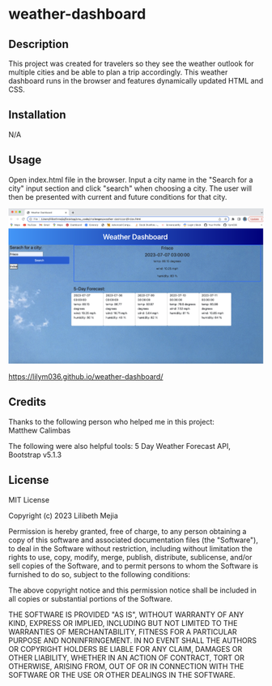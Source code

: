 # weather-dashboard

## Description
This project was created for travelers so they see the weather outlook for multiple cities and be able to plan a trip accordingly. This weather dashboard runs in the browser and features dynamically updated HTML and CSS. 

## Installation
N/A

## Usage
Open index.html file in the browser. Input a city name in the "Search for a city" input section and click "search" when choosing a city. The user will then be presented with current and future conditions for that city. 

![alt text](./images/screenshot.png)

https://lilym036.github.io/weather-dashboard/

## Credits
Thanks to the following person who helped me in this project:
<br>Matthew Calimbas

The following were also helpful tools:
5 Day Weather Forecast API, Bootstrap v5.1.3


## License
MIT License

Copyright (c) 2023 Lilibeth Mejia

Permission is hereby granted, free of charge, to any person obtaining a copy
of this software and associated documentation files (the "Software"), to deal
in the Software without restriction, including without limitation the rights
to use, copy, modify, merge, publish, distribute, sublicense, and/or sell
copies of the Software, and to permit persons to whom the Software is
furnished to do so, subject to the following conditions:

The above copyright notice and this permission notice shall be included in all
copies or substantial portions of the Software.

THE SOFTWARE IS PROVIDED "AS IS", WITHOUT WARRANTY OF ANY KIND, EXPRESS OR
IMPLIED, INCLUDING BUT NOT LIMITED TO THE WARRANTIES OF MERCHANTABILITY,
FITNESS FOR A PARTICULAR PURPOSE AND NONINFRINGEMENT. IN NO EVENT SHALL THE
AUTHORS OR COPYRIGHT HOLDERS BE LIABLE FOR ANY CLAIM, DAMAGES OR OTHER
LIABILITY, WHETHER IN AN ACTION OF CONTRACT, TORT OR OTHERWISE, ARISING FROM,
OUT OF OR IN CONNECTION WITH THE SOFTWARE OR THE USE OR OTHER DEALINGS IN THE
SOFTWARE.



[def]: ./images/screenshot.png
